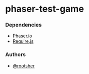 # phaser-test-game

### Dependencies

 - [Phaser.io](http://phaser.io/)
 - [Require.js](http://requirejs.org)

### Authors

 - [@rootsher](http://github.com/rootsher)
 